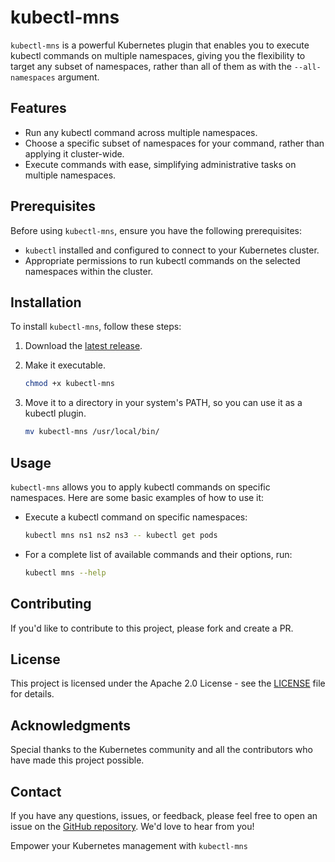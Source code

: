 # kubectl-mns

`kubectl-mns` is a powerful Kubernetes plugin that enables you to execute kubectl commands on multiple namespaces, giving you the flexibility to target any subset of namespaces, rather than all of them as with the `--all-namespaces` argument.

## Features

- Run any kubectl command across multiple namespaces.
- Choose a specific subset of namespaces for your command, rather than applying it cluster-wide.
- Execute commands with ease, simplifying administrative tasks on multiple namespaces.

## Prerequisites

Before using `kubectl-mns`, ensure you have the following prerequisites:

- `kubectl` installed and configured to connect to your Kubernetes cluster.
- Appropriate permissions to run kubectl commands on the selected namespaces within the cluster.

## Installation

To install `kubectl-mns`, follow these steps:

1. Download the [latest release](https://raw.githubusercontent.com/wasilak/kubectl-mns/main/kubectl-mns).

2. Make it executable.

    ```sh
    chmod +x kubectl-mns
    ```

3. Move it to a directory in your system's PATH, so you can use it as a kubectl plugin.

    ```sh
    mv kubectl-mns /usr/local/bin/
    ```

## Usage

`kubectl-mns` allows you to apply kubectl commands on specific namespaces. Here are some basic examples of how to use it:

- Execute a kubectl command on specific namespaces:

    ```sh
    kubectl mns ns1 ns2 ns3 -- kubectl get pods
    ```

- For a complete list of available commands and their options, run:

    ```sh
    kubectl mns --help
    ```

## Contributing

If you'd like to contribute to this project, please fork and create a PR.

## License

This project is licensed under the Apache 2.0 License - see the [LICENSE](LICENSE) file for details.

## Acknowledgments

Special thanks to the Kubernetes community and all the contributors who have made this project possible.

## Contact

If you have any questions, issues, or feedback, please feel free to open an issue on the [GitHub repository](https://github.com/wasilak/kubectl-mns). We'd love to hear from you!

Empower your Kubernetes management with `kubectl-mns`
